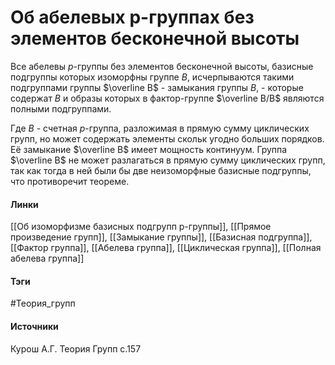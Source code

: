 # Об абелевых p-группах без элементов бесконечной высоты
Все абелевы $p$-группы без элементов бесконечной высоты, базисные подгруппы которых изоморфны группе $B$, исчерпываются такими подгруппами группы $\overline B$ - замыкания группы $B$, - которые содержат $B$ и образы которых в фактор-группе $\overline B/B$ являются полными подгруппами.

Где $B$ - счетная $p$-группа, разложимая в прямую сумму циклических групп, но может содержать элементы скольк угодно больших порядков.
Её замыкание $\overline B$ имеет мощность континуум.
Группа $\overline B$ не может разлагаться в прямую сумму циклических групп, так как тогда в ней были бы две неизоморфные базисные подгруппы, что противоречит теореме.
#### Линки
 [[Об изоморфизме базисных подгрупп p-группы]],
 [[Прямое произведение групп]],
 [[Замыкание группы]],
 [[Базисная подгруппа]],
 [[Фактор группа]],
 [[Абелева группа]],
 [[Циклическая группа]],
 [[Полная абелева группа]]
#### Тэги
 #Теория_групп 
#### Источники
 Курош А.Г. Теория Групп с.157